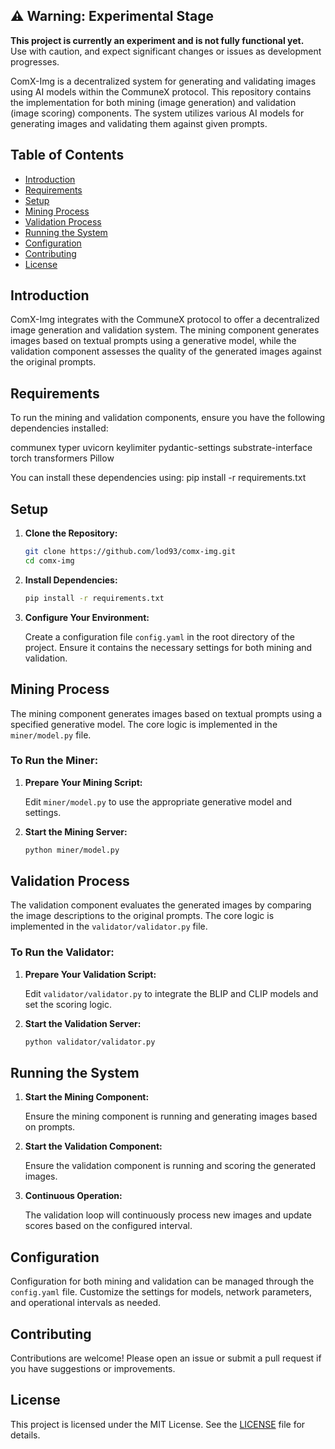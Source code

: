 ## ⚠️ Warning: Experimental Stage

**This project is currently an experiment and is not fully functional yet.**  
Use with caution, and expect significant changes or issues as development progresses.

ComX-Img is a decentralized system for generating and validating images using AI models within the CommuneX protocol. This repository contains the implementation for both mining (image generation) and validation (image scoring) components. The system utilizes various AI models for generating images and validating them against given prompts.

## Table of Contents

- [Introduction](#introduction)
- [Requirements](#requirements)
- [Setup](#setup)
- [Mining Process](#mining-process)
- [Validation Process](#validation-process)
- [Running the System](#running-the-system)
- [Configuration](#configuration)
- [Contributing](#contributing)
- [License](#license)

## Introduction

ComX-Img integrates with the CommuneX protocol to offer a decentralized image generation and validation system. The mining component generates images based on textual prompts using a generative model, while the validation component assesses the quality of the generated images against the original prompts.

## Requirements

To run the mining and validation components, ensure you have the following dependencies installed:

communex typer uvicorn keylimiter pydantic-settings substrate-interface torch transformers Pillow 

You can install these dependencies using:
pip install -r requirements.txt


## Setup

1. **Clone the Repository:**

    ```bash
    git clone https://github.com/lod93/comx-img.git
    cd comx-img
    ```

2. **Install Dependencies:**

    ```bash
    pip install -r requirements.txt
    ```

3. **Configure Your Environment:**

   Create a configuration file `config.yaml` in the root directory of the project. Ensure it contains the necessary settings for both mining and validation.

## Mining Process

The mining component generates images based on textual prompts using a specified generative model. The core logic is implemented in the `miner/model.py` file.

### To Run the Miner:

1. **Prepare Your Mining Script:**

    Edit `miner/model.py` to use the appropriate generative model and settings.

2. **Start the Mining Server:**

    ```bash
    python miner/model.py
    ```

## Validation Process

The validation component evaluates the generated images by comparing the image descriptions to the original prompts. The core logic is implemented in the `validator/validator.py` file.

### To Run the Validator:

1. **Prepare Your Validation Script:**

    Edit `validator/validator.py` to integrate the BLIP and CLIP models and set the scoring logic.

2. **Start the Validation Server:**

    ```bash
    python validator/validator.py
    ```

## Running the System

1. **Start the Mining Component:**

    Ensure the mining component is running and generating images based on prompts.

2. **Start the Validation Component:**

    Ensure the validation component is running and scoring the generated images.

3. **Continuous Operation:**

    The validation loop will continuously process new images and update scores based on the configured interval.

## Configuration

Configuration for both mining and validation can be managed through the `config.yaml` file. Customize the settings for models, network parameters, and operational intervals as needed.

## Contributing

Contributions are welcome! Please open an issue or submit a pull request if you have suggestions or improvements.

## License

This project is licensed under the MIT License. See the [LICENSE](LICENSE) file for details.
